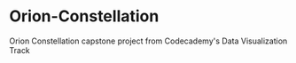 # Orion-Constellation
Orion Constellation capstone project from Codecademy's Data Visualization Track
